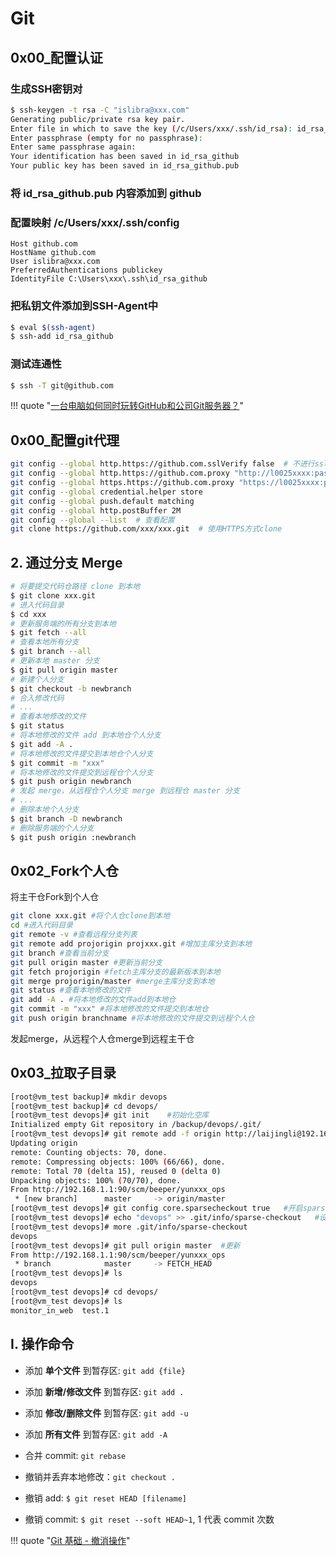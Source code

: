 # Git

## 0x00_配置认证

### 生成SSH密钥对

```sh
$ ssh-keygen -t rsa -C "islibra@xxx.com"
Generating public/private rsa key pair.
Enter file in which to save the key (/c/Users/xxx/.ssh/id_rsa): id_rsa_github
Enter passphrase (empty for no passphrase):
Enter same passphrase again:
Your identification has been saved in id_rsa_github
Your public key has been saved in id_rsa_github.pub
```

### 将 id_rsa_github.pub 内容添加到 github

### 配置映射 /c/Users/xxx/.ssh/config

```
Host github.com
HostName github.com
User islibra@xxx.com
PreferredAuthentications publickey
IdentityFile C:\Users\xxx\.ssh\id_rsa_github
```

### 把私钥文件添加到SSH-Agent中

```sh
$ eval $(ssh-agent)
$ ssh-add id_rsa_github
```

### 测试连通性

```sh
$ ssh -T git@github.com
```

!!! quote "[一台电脑如何同时玩转GitHub和公司Git服务器？](https://baijiahao.baidu.com/s?id=1667080409461835667&wfr=spider&for=pc)"

## 0x00_配置git代理

```bash
git config --global http.https://github.com.sslVerify false  # 不进行ssl检查，因为公司上外网是通过代理，ssl是代理发的，不是github发的，git不认。
git config --global http.https://github.com.proxy "http://l0025xxxx:pass%40word@proxyhk.hxxx.com:8080"  # %40代表@
git config --global https.https://github.com.proxy "https://l0025xxxx:pass%40word@proxyhk.hxxx.com:8080"
git config --global credential.helper store
git config --global push.default matching
git config --global http.postBuffer 2M
git config --global --list  # 查看配置
git clone https://github.com/xxx/xxx.git  # 使用HTTPS方式clone
```


## 2. 通过分支 Merge

```bash
# 将要提交代码仓路径 clone 到本地
$ git clone xxx.git
# 进入代码目录
$ cd xxx
# 更新服务端的所有分支到本地
$ git fetch --all
# 查看本地所有分支
$ git branch --all
# 更新本地 master 分支
$ git pull origin master
# 新建个人分支
$ git checkout -b newbranch
# 合入修改代码
# ...
# 查看本地修改的文件
$ git status
# 将本地修改的文件 add 到本地仓个人分支
$ git add -A .
# 将本地修改的文件提交到本地仓个人分支
$ git commit -m "xxx"
# 将本地修改的文件提交到远程仓个人分支
$ git push origin newbranch
# 发起 merge，从远程仓个人分支 merge 到远程仓 master 分支
# ...
# 删除本地个人分支
$ git branch -D newbranch
# 删除服务端的个人分支
$ git push origin :newbranch
```


## 0x02_Fork个人仓

将主干仓Fork到个人仓

```bash
git clone xxx.git #将个人仓clone到本地
cd #进入代码目录
git remote -v #查看远程分支列表
git remote add projorigin projxxx.git #增加主库分支到本地
git branch #查看当前分支
git pull origin master #更新当前分支
git fetch projorigin #fetch主库分支的最新版本到本地
git merge projorigin/master #merge主库分支到本地
git status #查看本地修改的文件
git add -A . #将本地修改的文件add到本地仓
git commit -m "xxx" #将本地修改的文件提交到本地仓
git push origin branchname #将本地修改的文件提交到远程个人仓
```

发起merge，从远程个人仓merge到远程主干仓


## 0x03_拉取子目录

```bash
[root@vm_test backup]# mkdir devops
[root@vm_test backup]# cd devops/
[root@vm_test devops]# git init    #初始化空库
Initialized empty Git repository in /backup/devops/.git/
[root@vm_test devops]# git remote add -f origin http://laijingli@192.168.1.1:90/scm/beeper/yunxxx_ops.git   #拉取remote的all objects信息
Updating origin
remote: Counting objects: 70, done.
remote: Compressing objects: 100% (66/66), done.
remote: Total 70 (delta 15), reused 0 (delta 0)
Unpacking objects: 100% (70/70), done.
From http://192.168.1.1:90/scm/beeper/yunxxx_ops
 * [new branch]      master     -> origin/master
[root@vm_test devops]# git config core.sparsecheckout true   #开启sparse clone
[root@vm_test devops]# echo "devops" >> .git/info/sparse-checkout   #设置需要pull的目录，*表示所有，!表示匹配相反的
[root@vm_test devops]# more .git/info/sparse-checkout
devops
[root@vm_test devops]# git pull origin master  #更新
From http://192.168.1.1:90/scm/beeper/yunxxx_ops
 * branch            master     -> FETCH_HEAD
[root@vm_test devops]# ls
devops
[root@vm_test devops]# cd devops/
[root@vm_test devops]# ls
monitor_in_web  test.1
```

## I. 操作命令

- 添加 **单个文件** 到暂存区: `git add {file}`
- 添加 **新增/修改文件** 到暂存区: `git add .`
- 添加 **修改/删除文件** 到暂存区: `git add -u`
- 添加 **所有文件** 到暂存区: `git add -A`
- 合并 commit: `git rebase`

- 撤销并丢弃本地修改：`git checkout .`
- 撤销 add: `$ git reset HEAD [filename]`
- 撤销 commit: `$ git reset --soft HEAD~1`, 1 代表 commit 次数

!!! quote "[Git 基础 - 撤消操作](https://git-scm.com/book/zh/v2/Git-%E5%9F%BA%E7%A1%80-%E6%92%A4%E6%B6%88%E6%93%8D%E4%BD%9C)"
